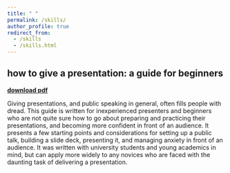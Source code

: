 ```yaml
---
title: " "
permalink: /skills/
author_profile: true
redirect_from:
  - /skills
  - /skills.html
---
```


## how to give a presentation: a guide for beginners
**[download pdf](https://akaszowska.github.io/files/GivingPresentations.pdf)**

Giving presentations, and public speaking in general, often fills people with dread. This guide is written for inexperienced presenters and beginners who are not quite sure how to go about preparing and practicing their presentations, and becoming more confident in front of an audience. It presents a few starting points and considerations for setting up a public talk, building a slide deck, presenting it, and managing anxiety in front of an audience. It was written with university students and young academics in mind, but can apply more widely to any novices who are faced with the daunting task of delivering a presentation.
